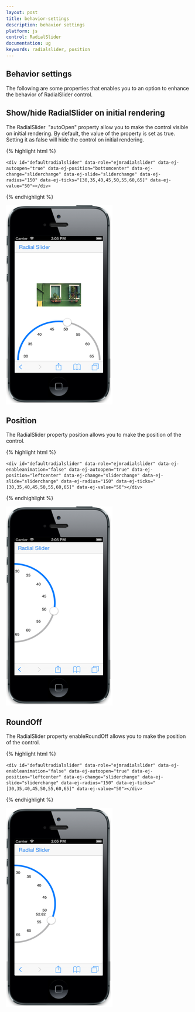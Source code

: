 ```yaml
---
layout: post
title: behavior-settings
description: behavior settings
platform: js
control: RadialSlider
documentation: ug
keywords: radialslider, position
---
```


## Behavior settings

The following are some properties that enables you to an option to enhance the behavior of RadialSlider control.

## Show/hide RadialSlider on initial rendering

The RadialSlider  "autoOpen" property allow you to make the control visible on initial rendering. By default, the value of the property is set as true. Setting it as false will hide the control on initial rendering.

{% highlight html %}

    <div id="defaultradialslider" data-role="ejmradialslider" data-ej-autoopen="true" data-ej-position="bottomcenter" data-ej-change="sliderchange" data-ej-slide="sliderchange" data-ej-radius="150" data-ej-ticks="[30,35,40,45,50,55,60,65]" data-ej-value="50"></div>


{% endhighlight %}

![](behavior-settings_images\showhide-radialslider-on-initial-rendering_img1.png)

## Position

The RadialSlider property position allows you to make the position of the control.

{% highlight html %}

    <div id="defaultradialslider" data-role="ejmradialslider" data-ej-enableanimation="false" data-ej-autoopen="true" data-ej-position="leftcenter" data-ej-change="sliderchange" data-ej-slide="sliderchange" data-ej-radius="150" data-ej-ticks="[30,35,40,45,50,55,60,65]" data-ej-value="50"></div>



{% endhighlight %}

![](behavior-settings_images\position_img1.png)


## RoundOff

The RadialSlider property enableRoundOff allows you to make the position of the control.

{% highlight html %}

    <div id="defaultradialslider" data-role="ejmradialslider" data-ej-enableanimation="false" data-ej-autoopen="true" data-ej-position="leftcenter" data-ej-change="sliderchange" data-ej-slide="sliderchange" data-ej-radius="150" data-ej-ticks="[30,35,40,45,50,55,60,65]" data-ej-value="50"></div>



{% endhighlight %}



![](behavior-settings_images\roundoff_img1.png)

